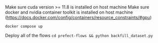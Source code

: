 Make sure cuda version >= 11.8 is installed on host machine
Make sure docker and nvidia container toolkit is installed on host machine (https://docs.docker.com/config/containers/resource_constraints/#gpu)

`docker compose up`

Deploy all of the flows
`cd prefect-flows && python backfill_dataset.py`